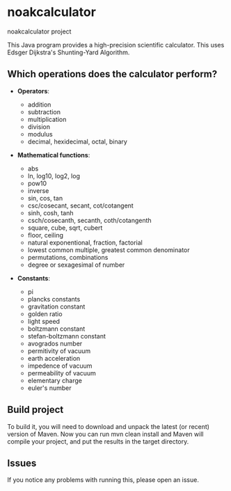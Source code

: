 # noakcalculator
noakcalculator project

This Java program provides a high-precision scientific calculator. This uses Edsger Dijkstra's Shunting-Yard Algorithm.


## Which operations does the calculator perform?

-   **Operators**:
      - addition
      - subtraction
      - multiplication
      - division
      - modulus
      - decimal, hexidecimal, octal, binary

-   **Mathematical functions**:
      - abs
      - ln, log10, log2, log
      - pow10
      - inverse
      - sin, cos, tan
      - csc/cosecant, secant, cot/cotangent
      - sinh, cosh, tanh
      - csch/cosecanth, secanth, coth/cotangenth
      - square, cube, sqrt, cubert
      - floor, ceiling
      - natural exponentional, fraction, factorial
      - lowest common multiple, greatest common denominator
      - permutations, combinations
      - degree or sexagesimal of number

-   **Constants**:
      - pi
      - plancks constants
      - gravitation constant
      - golden ratio
      - light speed
      - boltzmann constant
      - stefan-boltzmann constant
      - avogrados number
      - permitivity of vacuum
      - earth acceleration
      - impedence of vacuum
      - permeability of vacuum
      - elementary charge
      - euler's number


## Build project
To build it, you will need to download and unpack the latest (or recent) version of Maven. Now you can run mvn clean install and Maven will compile
your project, and put the results in the target directory.


## Issues
If you notice any problems with running this, please open an issue.
